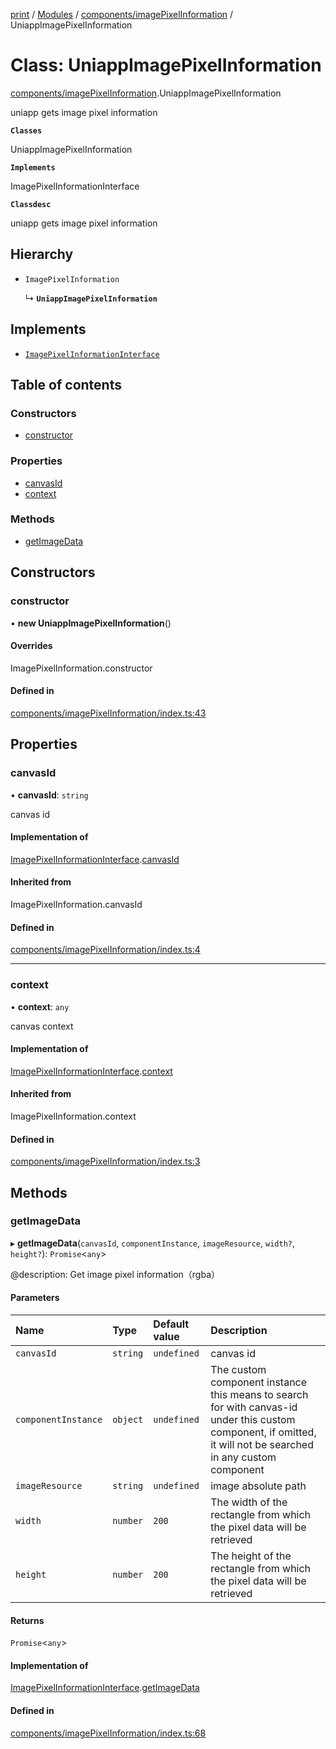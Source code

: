 [print](../README.md) / [Modules](../modules.md) / [components/imagePixelInformation](../modules/components_imagePixelInformation.md) / UniappImagePixelInformation

# Class: UniappImagePixelInformation

[components/imagePixelInformation](../modules/components_imagePixelInformation.md).UniappImagePixelInformation

uniapp gets image pixel information

**`Classes`**

UniappImagePixelInformation

**`Implements`**

ImagePixelInformationInterface

**`Classdesc`**

uniapp gets image pixel information

## Hierarchy

- `ImagePixelInformation`

  ↳ **`UniappImagePixelInformation`**

## Implements

- [`ImagePixelInformationInterface`](../interfaces/interface_ImagePixelInformation.ImagePixelInformationInterface.md)

## Table of contents

### Constructors

- [constructor](components_imagePixelInformation.UniappImagePixelInformation.md#constructor)

### Properties

- [canvasId](components_imagePixelInformation.UniappImagePixelInformation.md#canvasid)
- [context](components_imagePixelInformation.UniappImagePixelInformation.md#context)

### Methods

- [getImageData](components_imagePixelInformation.UniappImagePixelInformation.md#getimagedata)

## Constructors

### constructor

• **new UniappImagePixelInformation**()

#### Overrides

ImagePixelInformation.constructor

#### Defined in

[components/imagePixelInformation/index.ts:43](https://github.com/17562105692/printease/blob/eda80ef/src/components/imagePixelInformation/index.ts#L43)

## Properties

### canvasId

• **canvasId**: `string`

canvas id

#### Implementation of

[ImagePixelInformationInterface](../interfaces/interface_ImagePixelInformation.ImagePixelInformationInterface.md).[canvasId](../interfaces/interface_ImagePixelInformation.ImagePixelInformationInterface.md#canvasid)

#### Inherited from

ImagePixelInformation.canvasId

#### Defined in

[components/imagePixelInformation/index.ts:4](https://github.com/17562105692/printease/blob/eda80ef/src/components/imagePixelInformation/index.ts#L4)

___

### context

• **context**: `any`

canvas context

#### Implementation of

[ImagePixelInformationInterface](../interfaces/interface_ImagePixelInformation.ImagePixelInformationInterface.md).[context](../interfaces/interface_ImagePixelInformation.ImagePixelInformationInterface.md#context)

#### Inherited from

ImagePixelInformation.context

#### Defined in

[components/imagePixelInformation/index.ts:3](https://github.com/17562105692/printease/blob/eda80ef/src/components/imagePixelInformation/index.ts#L3)

## Methods

### getImageData

▸ **getImageData**(`canvasId`, `componentInstance`, `imageResource`, `width?`, `height?`): `Promise`<`any`\>

@description: Get image pixel information（rgba）

#### Parameters

| Name | Type | Default value | Description |
| :------ | :------ | :------ | :------ |
| `canvasId` | `string` | `undefined` | canvas id |
| `componentInstance` | `object` | `undefined` | The custom component instance this means to search for <canvas/> with canvas-id under this custom component, if omitted, it will not be searched in any custom component |
| `imageResource` | `string` | `undefined` | image absolute path |
| `width` | `number` | `200` | The width of the rectangle from which the pixel data will be retrieved |
| `height` | `number` | `200` | The height of the rectangle from which the pixel data will be retrieved |

#### Returns

`Promise`<`any`\>

#### Implementation of

[ImagePixelInformationInterface](../interfaces/interface_ImagePixelInformation.ImagePixelInformationInterface.md).[getImageData](../interfaces/interface_ImagePixelInformation.ImagePixelInformationInterface.md#getimagedata)

#### Defined in

[components/imagePixelInformation/index.ts:68](https://github.com/17562105692/printease/blob/eda80ef/src/components/imagePixelInformation/index.ts#L68)
